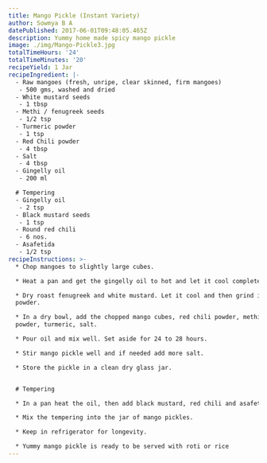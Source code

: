 ```yaml
---
title: Mango Pickle (Instant Variety)
author: Sowmya B A
datePublished: 2017-06-01T09:48:05.465Z
description: Yummy home made spicy mango pickle
image: ./img/Mango-Pickle3.jpg
totalTimeHours: '24'
totalTimeMinutes: '20'
recipeYield: 1 Jar
recipeIngredient: |-
  - Raw mangoes (fresh, unripe, clear skinned, firm mangoes)
   - 500 gms, washed and dried
  - White mustard seeds
   - 1 tbsp
  - Methi / fenugreek seeds
   - 1/2 tsp
  - Turmeric powder
   - 1 tsp
  - Red Chili powder
   - 4 tbsp
  - Salt
   - 4 tbsp
  - Gingelly oil
   - 200 ml

  # Tempering
  - Gingelly oil
   - 2 tsp
  - Black mustard seeds
   - 1 tsp
  - Round red chili
   - 6 nos.
  - Asafetida
   - 1/2 tsp
recipeInstructions: >-
  * Chop mangoes to slightly large cubes.

  * Heat a pan and get the gingelly oil to hot and let it cool completely.

  * Dry roast fenugreek and white mustard. Let it cool and then grind it to fine
  powder.

  * In a dry bowl, add the chopped mango cubes, red chili powder, methi-mustard
  powder, turmeric, salt.

  * Pour oil and mix well. Set aside for 24 to 28 hours.

  * Stir mango pickle well and if needed add more salt.

  * Store the pickle in a clean dry glass jar.


  # Tempering

  * In a pan heat the oil, then add black mustard, red chili and asafetida.

  * Mix the tempering into the jar of mango pickles.

  * Keep in refrigerator for longevity.

  * Yummy mango pickle is ready to be served with roti or rice
---
```



